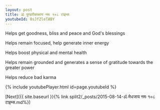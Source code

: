 ```yaml
---
layout: post
title: ॐ पुण्डरीकाक्षाय नमः १०८ टाइम्स
youtubeId: 8sJfZleTABY
---
```

 
 
Helps get goodness, bliss and peace and God's blessings
 
Helps remain focused, help generate inner energy 
 
Helps boost physical and mental health 
 
Helps remain grounded and generates a sense of gratitude towards the greater power 
 
Helps reduce bad karma
 
 
 
 


{% include youtubePlayer.html id=page.youtubeId %}
 
[Next]({{ site.baseurl }}{% link  split2/_posts/2015-08-14-ॐ मेधजाय नमः १०८ टाइम्स.md%})
 
